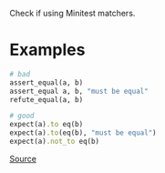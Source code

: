 
Check if using Minitest matchers.

# Examples

```ruby
# bad
assert_equal(a, b)
assert_equal a, b, "must be equal"
refute_equal(a, b)

# good
expect(a).to eq(b)
expect(a).to(eq(b), "must be equal")
expect(a).not_to eq(b)
```

[Source](http://www.rubydoc.info/gems/rubocop/RuboCop/Cop/RSpec/Rails/MinitestAssertions)